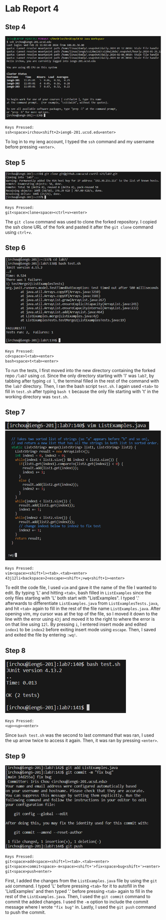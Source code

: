 # Lab Report 4
## Step 4
![Image](/images/Step4.png) 
```
Keys Pressed:
ssh<space>irchou<shift+2>ieng6-201.ucsd.edu<enter>
```
To log in to my ieng account, I typed the `ssh` command and my username before pressing `<enter>`.

## Step 5
![Image](/images/Step5.png) 
```
Keys Pressed:
git<space>clone<space><ctrl+v><enter>
```
The `git clone` command was used to clone the forked repository. I copied the ssh clone URL of the fork and pasted it after the `git clone` command using `ctrl+v`. 

## Step 6
![Image](/images/Step6.png) 
```
Keys Pressed:
cd<space>l<tab><enter>
bash<space>t<tab><enter>
```
To run the tests, I first moved into the new directory containing the forked repo `/lab7` using `cd`. Since the only directory starting with 'l' was `lab7`, by tabbing after typing `cd l`, the terminal filled in the rest of the command with the `lab7` directory. Then, I ran the bash script `test.sh`. I again used `<tab>` to fill in `test.sh` after typing `bash t` because the only file starting with 't' in the working directory was `test.sh`.

## Step 7
![Image](/images/Step7a.png) 
![Image](/images/Step7b.png) 
```
Keys Pressed:
vim<space><shift+l><tab>.<tab><enter>
43j12li<backspace>2<escape><shift+;>wq<shift+1><enter>
```
To edit the code file, I used `vim` and gave it the name of the file I wanted to edit. By typing 'L' and hitting `<tab>`, bash filled in `ListExamples` since the only files starting with 'L' both start with "ListExamples". I typed '.' afterwards to differentiate `ListExamples.java` from `ListExamplesTests.java`, and hit `<tab>` again to fill in the rest of the file name `ListExamples.java`.
After opening vim, my cursor was at the top of the file, so I moved it down to the line with the error using `43j` and moved it to the right to where the error is on that line using `12l`. By pressing `i`, I entered insert mode and edited `index1` to be `index2` before exiting insert mode using `escape`. Then, I saved and exited the file by entering `:wq!`.

## Step 8
![Image](/images/Step8.png) 
```
Keys Pressed:
<up><up><enter>
```
Since `bash test.sh` was the second to last command that was ran, I used the up arrow twice to access it again. Then, it was ran by pressing `<enter>`.

## Step 9
![Image](/images/Step9.png) 
```
Keys Pressed:
git<space>add<space><shift+l><tab>.<tab><enter>
git<space>commit<space>-m<space><shift+'>fix<space>bug<shift+'><enter>
git<space>push<enter>
```
First, I added the changes from the `ListExamples.java` file by using the `git add` command. I typed 'L' before pressing `<tab>` for it to autofill in the 'ListExamples' and then typed '.' before pressing `<tab>` again to fill in the rest of the `ListExamples.java`. Then, I used the `git commit` command to commit the added changes. I used the `-m` option to include the commit message where I wrote `"fix bug"` in. Lastly, I used the `git push` command to push the commit.
